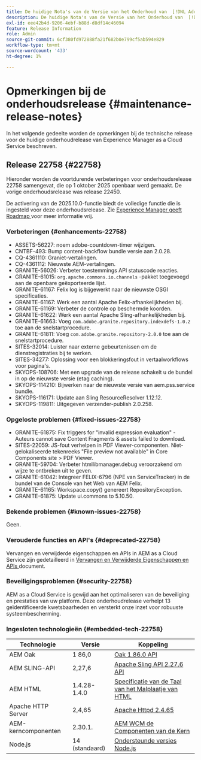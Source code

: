 ```yaml
---
title: De huidige Nota's van de Versie van het Onderhoud van  [!DNL Adobe Experience Manager]  as a Cloud Service.
description: De huidige Nota's van de Versie van het Onderhoud van  [!DNL Adobe Experience Manager]  as a Cloud Service.
exl-id: eee42b4d-9206-4ebf-b88d-d8df14c46094
feature: Release Information
role: Admin
source-git-commit: 6cf380fd972888fa21f682b0e799cf5ab594e829
workflow-type: tm+mt
source-wordcount: '433'
ht-degree: 1%

---
```



# Opmerkingen bij de onderhoudsrelease {#maintenance-release-notes}

In het volgende gedeelte worden de opmerkingen bij de technische release voor de huidige onderhoudrelease van Experience Manager as a Cloud Service beschreven.

## Release 22758 {#22758}

Hieronder worden de voortdurende verbeteringen voor onderhoudsrelease 22758 samengevat, die op 1 oktober 2025 openbaar werd gemaakt. De vorige onderhoudsrelease was release 22450.

De activering van de 2025.10.0-functie biedt de volledige functie die is ingesteld voor deze onderhoudsrelease. Zie [ Experience Manager geeft Roadmap ](https://experienceleague.adobe.com/en/docs/experience-manager-release-information/aem-release-updates/update-releases-roadmap) voor meer informatie vrij.

### Verbeteringen {#enhancements-22758}

* ASSETS-56227: noem adobe-countdown-timer wijzigen.
* CNTBF-493: Bump content-backflow bundle versie aan 2.0.28.
* CQ-4361110: Graniet-vertalingen.
* CQ-4361112: Nieuwste AEM-vertalingen.
* GRANITE-56026: Verbeter toestemmings API statuscode reacties.
* GRANITE-61015: `org.apache.commons.io.channels` -pakket toegevoegd aan de openbare geëxporteerde lijst.
* GRANITE-61167: Felix log is bijgewerkt naar de nieuwste OSGI specificaties.
* GRANITE-61167: Werk een aantal Apache Felix-afhankelijkheden bij.
* GRANITE-61169: Verbeter de controle op beschermde koorden.
* GRANITE-61622: Werk een aantal Apache Sling-afhankelijkheden bij.
* GRANITE-61663: Voeg `com.adobe.granite.repository.indexdefs-1.0.2` toe aan de snelstartprocedure.
* GRANITE-61811: Voeg `com.adobe.granite.repository-2.0.0` toe aan de snelstartprocedure.
* SITES-32014: Luister naar externe gebeurtenissen om de dienstregistraties bij te werken.
* SITES-34277: Oplossing voor een blokkeringsfout in vertaalworkflows voor pagina&#39;s.
* SKYOPS-108706: Met een upgrade van de release schakelt u de bundel in op de nieuwste versie (etag caching).
* SKYOPS-114210: Bijwerken naar de nieuwste versie van aem.pss.service bundle.
* SKYOPS-116171: Update aan Sling ResourceResolver 1.12.12.
* SKYOPS-119811: Uitgegeven verzender-publish 2.0.258.

### Opgeloste problemen {#fixed-issues-22758}

* GRANITE-61875: Fix triggers for &quot;invalid expression evaluation&quot; - Auteurs cannot save Content Fragments &amp; assets failed to download.
* SITES-22059: JS-fout verhelpen in PDF Viewer-componenten. Niet-gelokaliseerde tekenreeks &quot;File preview not available&quot; in Core Components site > PDF Viewer.
* GRANITE-59704: Verbeter htmllibmanager.debug veroorzakend om wijze te ontbreken uit te geven.
* GRANITE-61042: Integreer FELIX-6796 (NPE van ServiceTracker) in de bundel van de Console van het Web van AEM Felix.
* GRANITE-61165: Workspace.copy() genereert RepositoryException.
* GRANITE-61875: Update ui.commons to 5.10.50.

### Bekende problemen {#known-issues-22758}

Geen.

### Verouderde functies en API&#39;s {#deprecated-22758}

Vervangen en verwijderde eigenschappen en APIs in AEM as a Cloud Service zijn gedetailleerd in [ Vervangen en Verwijderde Eigenschappen en APIs ](/help/release-notes/deprecated-removed-features.md) document.

### Beveiligingsproblemen {#security-22758}

AEM as a Cloud Service is gewijd aan het optimaliseren van de beveiliging en prestaties van uw platform. Deze onderhoudrelease verhelpt 13 geïdentificeerde kwetsbaarheden en versterkt onze inzet voor robuuste systeembescherming.

### Ingesloten technologieën {#embedded-tech-22758}

| Technologie | Versie | Koppeling |
|---|---|---|
| AEM Oak | 1 86,0 | [ Oak 1.86.0 API ](https://www.javadoc.io/doc/org.apache.jackrabbit/oak-api/1.86/index.html) |
| AEM SLING-API | 2,27,6 | [ Apache Sling API 2.27.6 API ](https://www.javadoc.io/doc/org.apache.sling/org.apache.sling.api/latest/index.html) |
| AEM HTML | 1.4.28-1.4.0 | [ Specificatie van de Taal van het Malplaatje van HTML ](https://github.com/adobe/htl-spec) |
| Apache HTTP Server | 2,4,65 | [ Apache Httpd 2.4.65 ](https://apache.googlesource.com/httpd/+/refs/tags/2.4.65/CHANGES) |
| AEM-kerncomponenten | 2.30.1. | [ AEM WCM de Componenten van de Kern ](https://github.com/adobe/aem-core-wcm-components) |
| Node.js | 14 (standaard) | [ Ondersteunde versies Node.js ](https://experienceleague.adobe.com/en/docs/experience-manager-cloud-service/content/implementing/developing/developing-with-front-end-pipelines#node-versions) |
